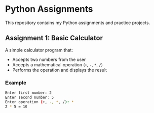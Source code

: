 # Python Assignments

This repository contains my Python assignments and practice projects.

## Assignment 1: Basic Calculator
A simple calculator program that:
- Accepts two numbers from the user
- Accepts a mathematical operation (`+`, `-`, `*`, `/`)
- Performs the operation and displays the result

### Example
```bash
Enter first number: 2
Enter second number: 5
Enter operation (+, -, *, /): *
2 * 5 = 10

